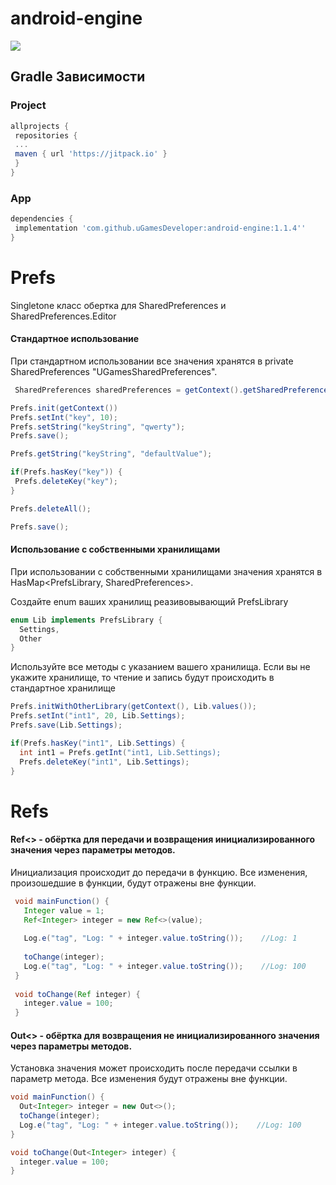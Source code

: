 # android-engine

[![](https://jitpack.io/v/uGamesDeveloper/android-engine.svg)](https://jitpack.io/#uGamesDeveloper/android-engine)


## Gradle Зависимости


### Project
```gradle
allprojects {
 repositories {
 ...
 maven { url 'https://jitpack.io' }
 }
}
```
### App
```gradle
dependencies {
 implementation 'com.github.uGamesDeveloper:android-engine:1.1.4''
}
```

# Prefs
Singletone класс обертка для SharedPreferences и SharedPreferences.Editor

#### Стандартное использование

При стандартном использовании все значения хранятся в private SharedPreferences "UGamesSharedPreferences".
```java
 SharedPreferences sharedPreferences = getContext().getSharedPreferences("UGamesSharedPreferences", Context.MODE_PRIVATE);
```

```java
Prefs.init(getContext())
Prefs.setInt("key", 10);
Prefs.setString("keyString", "qwerty");
Prefs.save();

Prefs.getString("keyString", "defaultValue");

if(Prefs.hasKey("key")) {
 Prefs.deleteKey("key");
}

Prefs.deleteAll();

Prefs.save();
```

#### Использование с собственными хранилищами

При использовании с собственными хранилищами значения хранятся в HasMap<PrefsLibrary, SharedPreferences>.

Создайте enum ваших хранилищ реазивовывающий PrefsLibrary
```java
enum Lib implements PrefsLibrary {
  Settings,
  Other
}
```
Используйте все методы с указанием вашего хранилища. Если вы не укажите хранилище, то чтение и запись будут происходить в стандартное хранилище

```java
Prefs.initWithOtherLibrary(getContext(), Lib.values());
Prefs.setInt("int1", 20, Lib.Settings);
Prefs.save(Lib.Settings);

if(Prefs.hasKey("int1", Lib.Settings) {
  int int1 = Prefs.getInt("int1, Lib.Settings);
  Prefs.deleteKey("int1", Lib.Settings);
}
```

# Refs

#### Ref<> - обёртка для передачи и возвращения инициализированного значения через параметры методов.

Инициализация происходит до передачи в функцию. Все изменения, произошедшие в функции, будут отражены вне функции.

```java
 void mainFunction() {
   Integer value = 1;
   Ref<Integer> integer = new Ref<>(value);
   
   Log.e("tag", "Log: " + integer.value.toString());    //Log: 1
   
   toChange(integer);
   Log.e("tag", "Log: " + integer.value.toString());    //Log: 100
 }
 
 void toChange(Ref integer) {
   integer.value = 100;
 }
```

#### Out<> -  обёртка для возвращения не инициализированного значения через параметры методов.

Установка значения может происходить после передачи ссылки в параметр метода. Все изменения будут отражены вне функции.

```java
void mainFunction() {
  Out<Integer> integer = new Out<>();
  toChange(integer);
  Log.e("tag", "Log: " + integer.value.toString());    //Log: 100
}

void toChange(Out<Integer> integer) {
  integer.value = 100;
}
```







